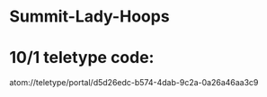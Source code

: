 # Summit-Lady-Hoops
# 10/1 teletype code:
atom://teletype/portal/d5d26edc-b574-4dab-9c2a-0a26a46aa3c9
